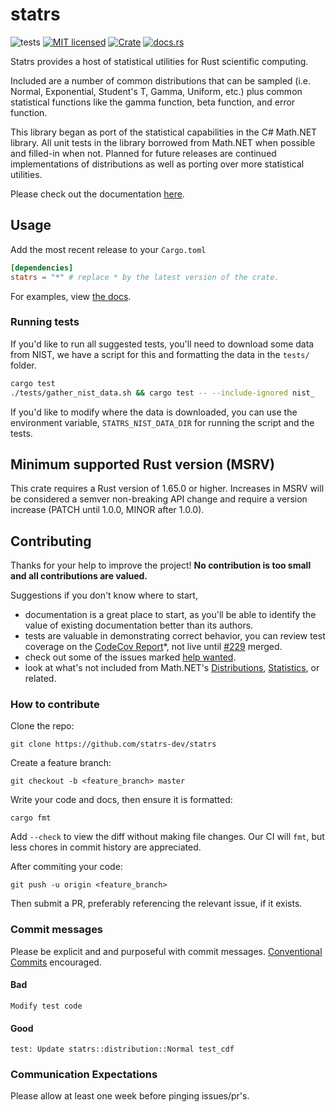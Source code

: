 # statrs

![tests][actions-test-badge]
[![MIT licensed][license-badge]](./LICENSE.md)
[![Crate][crates-badge]][crates-url]
[![docs.rs](https://img.shields.io/docsrs/statrs)][docs-url]

[actions-test-badge]: https://github.com/statrs-dev/statrs/actions/workflows/test.yml/badge.svg
[crates-badge]: https://img.shields.io/crates/v/statrs.svg
[crates-url]: https://crates.io/crates/statrs
[license-badge]: https://img.shields.io/badge/license-MIT-blue.svg
[docsrs-badge]: https://img.shields.io/docsrs/statrs
[docs-url]: https://docs.rs/statrs/*/statrs
[codecov-badge]: https://codecov.io/gh/statrs-dev/statrs/graph/badge.svg?token=XtMSMYXvIf
[codecov-url]: https://codecov.io/gh/statrs-dev/statrs

Statrs provides a host of statistical utilities for Rust scientific computing.

Included are a number of common distributions that can be sampled (i.e. Normal, Exponential, Student's T, Gamma, Uniform, etc.) plus common statistical functions like the gamma function, beta function, and error function.

This library began as port of the statistical capabilities in the C# Math.NET library.
All unit tests in the library borrowed from Math.NET when possible and filled-in when not.
Planned for future releases are continued implementations of distributions as well as porting over more statistical utilities.

Please check out the documentation [here][docs-url].

## Usage

Add the most recent release to your `Cargo.toml`

```toml
[dependencies]
statrs = "*" # replace * by the latest version of the crate.
```

For examples, view [the docs](https://docs.rs/statrs/*/statrs/).

### Running tests

If you'd like to run all suggested tests, you'll need to download some data from
NIST, we have a script for this and formatting the data in the `tests/` folder.

```sh
cargo test
./tests/gather_nist_data.sh && cargo test -- --include-ignored nist_
```

If you'd like to modify where the data is downloaded, you can use the environment variable,
`STATRS_NIST_DATA_DIR` for running the script and the tests.

## Minimum supported Rust version (MSRV)

This crate requires a Rust version of 1.65.0 or higher. Increases in MSRV will be considered a semver non-breaking API change and require a version increase (PATCH until 1.0.0, MINOR after 1.0.0).

## Contributing

Thanks for your help to improve the project!
**No contribution is too small and all contributions are valued.**

Suggestions if you don't know where to start,
- documentation is a great place to start, as you'll be able to identify the value of existing documentation better than its authors.
- tests are valuable in demonstrating correct behavior, you can review test coverage on the [CodeCov Report][codecov-url]*, not live until [#229](https://github.com/statrs-dev/statrs/pull/229) merged.
- check out some of the issues marked [help wanted](https://github.com/statrs-dev/statrs/issues?q=is%3Aissue+is%3Aopen+label%3A%22help+wanted%22).
- look at what's not included from Math.NET's [Distributions](https://github.com/mathnet/mathnet-numerics/tree/master/src/Numerics/Distributions), [Statistics](https://github.com/mathnet/mathnet-numerics/tree/master/src/Numerics/Statistics), or related.

### How to contribute

Clone the repo:

```
git clone https://github.com/statrs-dev/statrs
```

Create a feature branch:

```
git checkout -b <feature_branch> master
```

Write your code and docs, then ensure it is formatted:

```
cargo fmt
```

Add `--check` to view the diff without making file changes.
Our CI will `fmt`, but less chores in commit history are appreciated.

After commiting your code:

```
git push -u origin <feature_branch>
```

Then submit a PR, preferably referencing the relevant issue, if it exists.

### Commit messages

Please be explicit and and purposeful with commit messages.
[Conventional Commits](https://www.conventionalcommits.org/en/v1.0.0/#summary) encouraged.

#### Bad

```
Modify test code
```

#### Good

```
test: Update statrs::distribution::Normal test_cdf
```

### Communication Expectations

Please allow at least one week before pinging issues/pr's.

